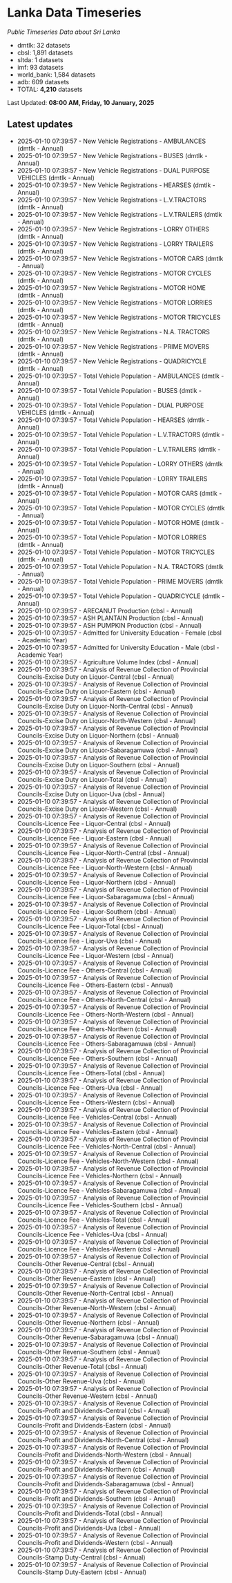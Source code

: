 # Lanka Data Timeseries
*Public Timeseries Data about Sri Lanka*

* dmtlk: 32 datasets
* cbsl: 1,891 datasets
* sltda: 1 datasets
* imf: 93 datasets
* world_bank: 1,584 datasets
* adb: 609 datasets
* TOTAL: **4,210** datasets

Last Updated: **08:00 AM, Friday, 10 January, 2025**

## Latest updates

* 2025-01-10 07:39:57 - New Vehicle Registrations - AMBULANCES (dmtlk - Annual)
* 2025-01-10 07:39:57 - New Vehicle Registrations - BUSES (dmtlk - Annual)
* 2025-01-10 07:39:57 - New Vehicle Registrations - DUAL PURPOSE VEHICLES (dmtlk - Annual)
* 2025-01-10 07:39:57 - New Vehicle Registrations - HEARSES (dmtlk - Annual)
* 2025-01-10 07:39:57 - New Vehicle Registrations - L.V.TRACTORS (dmtlk - Annual)
* 2025-01-10 07:39:57 - New Vehicle Registrations - L.V.TRAILERS (dmtlk - Annual)
* 2025-01-10 07:39:57 - New Vehicle Registrations - LORRY OTHERS (dmtlk - Annual)
* 2025-01-10 07:39:57 - New Vehicle Registrations - LORRY TRAILERS (dmtlk - Annual)
* 2025-01-10 07:39:57 - New Vehicle Registrations - MOTOR CARS (dmtlk - Annual)
* 2025-01-10 07:39:57 - New Vehicle Registrations - MOTOR CYCLES (dmtlk - Annual)
* 2025-01-10 07:39:57 - New Vehicle Registrations - MOTOR HOME (dmtlk - Annual)
* 2025-01-10 07:39:57 - New Vehicle Registrations - MOTOR LORRIES (dmtlk - Annual)
* 2025-01-10 07:39:57 - New Vehicle Registrations - MOTOR TRICYCLES (dmtlk - Annual)
* 2025-01-10 07:39:57 - New Vehicle Registrations - N.A. TRACTORS (dmtlk - Annual)
* 2025-01-10 07:39:57 - New Vehicle Registrations - PRIME MOVERS (dmtlk - Annual)
* 2025-01-10 07:39:57 - New Vehicle Registrations - QUADRICYCLE (dmtlk - Annual)
* 2025-01-10 07:39:57 - Total Vehicle Population - AMBULANCES (dmtlk - Annual)
* 2025-01-10 07:39:57 - Total Vehicle Population - BUSES (dmtlk - Annual)
* 2025-01-10 07:39:57 - Total Vehicle Population - DUAL PURPOSE VEHICLES (dmtlk - Annual)
* 2025-01-10 07:39:57 - Total Vehicle Population - HEARSES (dmtlk - Annual)
* 2025-01-10 07:39:57 - Total Vehicle Population - L.V.TRACTORS (dmtlk - Annual)
* 2025-01-10 07:39:57 - Total Vehicle Population - L.V.TRAILERS (dmtlk - Annual)
* 2025-01-10 07:39:57 - Total Vehicle Population - LORRY OTHERS (dmtlk - Annual)
* 2025-01-10 07:39:57 - Total Vehicle Population - LORRY TRAILERS (dmtlk - Annual)
* 2025-01-10 07:39:57 - Total Vehicle Population - MOTOR CARS (dmtlk - Annual)
* 2025-01-10 07:39:57 - Total Vehicle Population - MOTOR CYCLES (dmtlk - Annual)
* 2025-01-10 07:39:57 - Total Vehicle Population - MOTOR HOME (dmtlk - Annual)
* 2025-01-10 07:39:57 - Total Vehicle Population - MOTOR LORRIES (dmtlk - Annual)
* 2025-01-10 07:39:57 - Total Vehicle Population - MOTOR TRICYCLES (dmtlk - Annual)
* 2025-01-10 07:39:57 - Total Vehicle Population - N.A. TRACTORS (dmtlk - Annual)
* 2025-01-10 07:39:57 - Total Vehicle Population - PRIME MOVERS (dmtlk - Annual)
* 2025-01-10 07:39:57 - Total Vehicle Population - QUADRICYCLE (dmtlk - Annual)
* 2025-01-10 07:39:57 - ARECANUT Production (cbsl - Annual)
* 2025-01-10 07:39:57 - ASH PLANTAIN Production (cbsl - Annual)
* 2025-01-10 07:39:57 - ASH PUMPKIN Production (cbsl - Annual)
* 2025-01-10 07:39:57 - Admitted for University Education - Female (cbsl - Academic Year)
* 2025-01-10 07:39:57 - Admitted for University Education - Male (cbsl - Academic Year)
* 2025-01-10 07:39:57 - Agriculture Volume Index (cbsl - Annual)
* 2025-01-10 07:39:57 - Analysis of Revenue Collection of Provincial Councils-Excise Duty on Liquor-Central (cbsl - Annual)
* 2025-01-10 07:39:57 - Analysis of Revenue Collection of Provincial Councils-Excise Duty on Liquor-Eastern (cbsl - Annual)
* 2025-01-10 07:39:57 - Analysis of Revenue Collection of Provincial Councils-Excise Duty on Liquor-North-Central (cbsl - Annual)
* 2025-01-10 07:39:57 - Analysis of Revenue Collection of Provincial Councils-Excise Duty on Liquor-North-Western (cbsl - Annual)
* 2025-01-10 07:39:57 - Analysis of Revenue Collection of Provincial Councils-Excise Duty on Liquor-Northern (cbsl - Annual)
* 2025-01-10 07:39:57 - Analysis of Revenue Collection of Provincial Councils-Excise Duty on Liquor-Sabaragamuwa (cbsl - Annual)
* 2025-01-10 07:39:57 - Analysis of Revenue Collection of Provincial Councils-Excise Duty on Liquor-Southern (cbsl - Annual)
* 2025-01-10 07:39:57 - Analysis of Revenue Collection of Provincial Councils-Excise Duty on Liquor-Total (cbsl - Annual)
* 2025-01-10 07:39:57 - Analysis of Revenue Collection of Provincial Councils-Excise Duty on Liquor-Uva (cbsl - Annual)
* 2025-01-10 07:39:57 - Analysis of Revenue Collection of Provincial Councils-Excise Duty on Liquor-Western (cbsl - Annual)
* 2025-01-10 07:39:57 - Analysis of Revenue Collection of Provincial Councils-Licence Fee - Liquor-Central (cbsl - Annual)
* 2025-01-10 07:39:57 - Analysis of Revenue Collection of Provincial Councils-Licence Fee - Liquor-Eastern (cbsl - Annual)
* 2025-01-10 07:39:57 - Analysis of Revenue Collection of Provincial Councils-Licence Fee - Liquor-North-Central (cbsl - Annual)
* 2025-01-10 07:39:57 - Analysis of Revenue Collection of Provincial Councils-Licence Fee - Liquor-North-Western (cbsl - Annual)
* 2025-01-10 07:39:57 - Analysis of Revenue Collection of Provincial Councils-Licence Fee - Liquor-Northern (cbsl - Annual)
* 2025-01-10 07:39:57 - Analysis of Revenue Collection of Provincial Councils-Licence Fee - Liquor-Sabaragamuwa (cbsl - Annual)
* 2025-01-10 07:39:57 - Analysis of Revenue Collection of Provincial Councils-Licence Fee - Liquor-Southern (cbsl - Annual)
* 2025-01-10 07:39:57 - Analysis of Revenue Collection of Provincial Councils-Licence Fee - Liquor-Total (cbsl - Annual)
* 2025-01-10 07:39:57 - Analysis of Revenue Collection of Provincial Councils-Licence Fee - Liquor-Uva (cbsl - Annual)
* 2025-01-10 07:39:57 - Analysis of Revenue Collection of Provincial Councils-Licence Fee - Liquor-Western (cbsl - Annual)
* 2025-01-10 07:39:57 - Analysis of Revenue Collection of Provincial Councils-Licence Fee - Others-Central (cbsl - Annual)
* 2025-01-10 07:39:57 - Analysis of Revenue Collection of Provincial Councils-Licence Fee - Others-Eastern (cbsl - Annual)
* 2025-01-10 07:39:57 - Analysis of Revenue Collection of Provincial Councils-Licence Fee - Others-North-Central (cbsl - Annual)
* 2025-01-10 07:39:57 - Analysis of Revenue Collection of Provincial Councils-Licence Fee - Others-North-Western (cbsl - Annual)
* 2025-01-10 07:39:57 - Analysis of Revenue Collection of Provincial Councils-Licence Fee - Others-Northern (cbsl - Annual)
* 2025-01-10 07:39:57 - Analysis of Revenue Collection of Provincial Councils-Licence Fee - Others-Sabaragamuwa (cbsl - Annual)
* 2025-01-10 07:39:57 - Analysis of Revenue Collection of Provincial Councils-Licence Fee - Others-Southern (cbsl - Annual)
* 2025-01-10 07:39:57 - Analysis of Revenue Collection of Provincial Councils-Licence Fee - Others-Total (cbsl - Annual)
* 2025-01-10 07:39:57 - Analysis of Revenue Collection of Provincial Councils-Licence Fee - Others-Uva (cbsl - Annual)
* 2025-01-10 07:39:57 - Analysis of Revenue Collection of Provincial Councils-Licence Fee - Others-Western (cbsl - Annual)
* 2025-01-10 07:39:57 - Analysis of Revenue Collection of Provincial Councils-Licence Fee - Vehicles-Central (cbsl - Annual)
* 2025-01-10 07:39:57 - Analysis of Revenue Collection of Provincial Councils-Licence Fee - Vehicles-Eastern (cbsl - Annual)
* 2025-01-10 07:39:57 - Analysis of Revenue Collection of Provincial Councils-Licence Fee - Vehicles-North-Central (cbsl - Annual)
* 2025-01-10 07:39:57 - Analysis of Revenue Collection of Provincial Councils-Licence Fee - Vehicles-North-Western (cbsl - Annual)
* 2025-01-10 07:39:57 - Analysis of Revenue Collection of Provincial Councils-Licence Fee - Vehicles-Northern (cbsl - Annual)
* 2025-01-10 07:39:57 - Analysis of Revenue Collection of Provincial Councils-Licence Fee - Vehicles-Sabaragamuwa (cbsl - Annual)
* 2025-01-10 07:39:57 - Analysis of Revenue Collection of Provincial Councils-Licence Fee - Vehicles-Southern (cbsl - Annual)
* 2025-01-10 07:39:57 - Analysis of Revenue Collection of Provincial Councils-Licence Fee - Vehicles-Total (cbsl - Annual)
* 2025-01-10 07:39:57 - Analysis of Revenue Collection of Provincial Councils-Licence Fee - Vehicles-Uva (cbsl - Annual)
* 2025-01-10 07:39:57 - Analysis of Revenue Collection of Provincial Councils-Licence Fee - Vehicles-Western (cbsl - Annual)
* 2025-01-10 07:39:57 - Analysis of Revenue Collection of Provincial Councils-Other Revenue-Central (cbsl - Annual)
* 2025-01-10 07:39:57 - Analysis of Revenue Collection of Provincial Councils-Other Revenue-Eastern (cbsl - Annual)
* 2025-01-10 07:39:57 - Analysis of Revenue Collection of Provincial Councils-Other Revenue-North-Central (cbsl - Annual)
* 2025-01-10 07:39:57 - Analysis of Revenue Collection of Provincial Councils-Other Revenue-North-Western (cbsl - Annual)
* 2025-01-10 07:39:57 - Analysis of Revenue Collection of Provincial Councils-Other Revenue-Northern (cbsl - Annual)
* 2025-01-10 07:39:57 - Analysis of Revenue Collection of Provincial Councils-Other Revenue-Sabaragamuwa (cbsl - Annual)
* 2025-01-10 07:39:57 - Analysis of Revenue Collection of Provincial Councils-Other Revenue-Southern (cbsl - Annual)
* 2025-01-10 07:39:57 - Analysis of Revenue Collection of Provincial Councils-Other Revenue-Total (cbsl - Annual)
* 2025-01-10 07:39:57 - Analysis of Revenue Collection of Provincial Councils-Other Revenue-Uva (cbsl - Annual)
* 2025-01-10 07:39:57 - Analysis of Revenue Collection of Provincial Councils-Other Revenue-Western (cbsl - Annual)
* 2025-01-10 07:39:57 - Analysis of Revenue Collection of Provincial Councils-Profit and Dividends-Central (cbsl - Annual)
* 2025-01-10 07:39:57 - Analysis of Revenue Collection of Provincial Councils-Profit and Dividends-Eastern (cbsl - Annual)
* 2025-01-10 07:39:57 - Analysis of Revenue Collection of Provincial Councils-Profit and Dividends-North-Central (cbsl - Annual)
* 2025-01-10 07:39:57 - Analysis of Revenue Collection of Provincial Councils-Profit and Dividends-North-Western (cbsl - Annual)
* 2025-01-10 07:39:57 - Analysis of Revenue Collection of Provincial Councils-Profit and Dividends-Northern (cbsl - Annual)
* 2025-01-10 07:39:57 - Analysis of Revenue Collection of Provincial Councils-Profit and Dividends-Sabaragamuwa (cbsl - Annual)
* 2025-01-10 07:39:57 - Analysis of Revenue Collection of Provincial Councils-Profit and Dividends-Southern (cbsl - Annual)
* 2025-01-10 07:39:57 - Analysis of Revenue Collection of Provincial Councils-Profit and Dividends-Total (cbsl - Annual)
* 2025-01-10 07:39:57 - Analysis of Revenue Collection of Provincial Councils-Profit and Dividends-Uva (cbsl - Annual)
* 2025-01-10 07:39:57 - Analysis of Revenue Collection of Provincial Councils-Profit and Dividends-Western (cbsl - Annual)
* 2025-01-10 07:39:57 - Analysis of Revenue Collection of Provincial Councils-Stamp Duty-Central (cbsl - Annual)
* 2025-01-10 07:39:57 - Analysis of Revenue Collection of Provincial Councils-Stamp Duty-Eastern (cbsl - Annual)